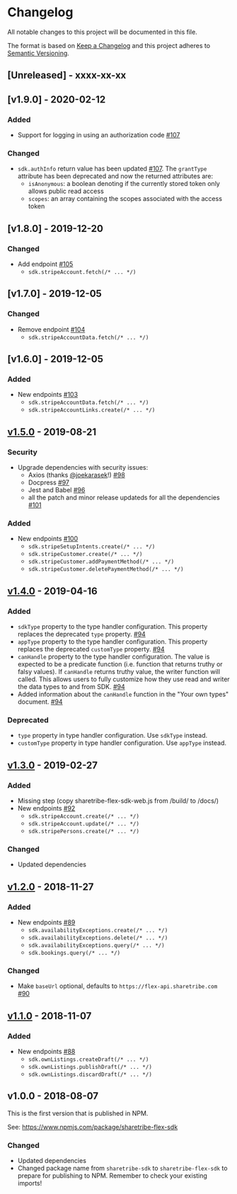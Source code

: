 # Changelog

All notable changes to this project will be documented in this file.

The format is based on [Keep a
Changelog](http://keepachangelog.com/en/1.0.0/) and this project
adheres to [Semantic Versioning](http://semver.org/spec/v2.0.0.html).

## [Unreleased] - xxxx-xx-xx

## [v1.9.0] - 2020-02-12

### Added

- Support for logging in using an authorization code
  [#107](https://github.com/sharetribe/flex-sdk-js/pull/107)

### Changed

- `sdk.authInfo` return value has been updated
   [#107](https://github.com/sharetribe/flex-sdk-js/pull/107). The `grantType`
   attribute has been deprecated and now the returned attributes are:
  - `isAnonymous`: a boolean denoting if the currently stored token only allows
     public read access
  - `scopes`: an array containing the scopes associated with the access token

## [v1.8.0] - 2019-12-20

### Changed

- Add endpoint [#105](https://github.com/sharetribe/flex-sdk-js/pull/105)
  - `sdk.stripeAccount.fetch(/* ... */)`

## [v1.7.0] - 2019-12-05

### Changed

- Remove endpoint [#104](https://github.com/sharetribe/flex-sdk-js/pull/103)
  - `sdk.stripeAccountData.fetch(/* ... */)`

## [v1.6.0] - 2019-12-05

### Added

- New endpoints [#103](https://github.com/sharetribe/flex-sdk-js/pull/103)
  - `sdk.stripeAccountData.fetch(/* ... */)`
  - `sdk.stripeAccountLinks.create(/* ... */)`

## [v1.5.0] - 2019-08-21

### Security

- Upgrade dependencies with security issues:
  - Axios (thanks [@joekarasek](https://github.com/joekarasek)!) [#98](https://github.com/sharetribe/flex-sdk-js/pull/95)
  - Docpress [#97](https://github.com/sharetribe/flex-sdk-js/pull/97)
  - Jest and Babel [#96](https://github.com/sharetribe/flex-sdk-js/pull/96)
  - all the patch and minor release updateds for all the dependencies [#101](https://github.com/sharetribe/flex-sdk-js/pull/101)

### Added

- New endpoints [#100](https://github.com/sharetribe/flex-sdk-js/pull/100)
  - `sdk.stripeSetupIntents.create(/* ... */)`
  - `sdk.stripeCustomer.create(/* ... */)`
  - `sdk.stripeCustomer.addPaymentMethod(/* ... */)`
  - `sdk.stripeCustomer.deletePaymentMethod(/* ... */)`

## [v1.4.0] - 2019-04-16

### Added

- `sdkType` property to the type handler configuration. This property
  replaces the deprecated `type`
  property. [#94](https://github.com/sharetribe/flex-sdk-js/pull/94)
- `appType` property to the type handler configuration. This property
  replaces the deprecated `customType`
  property. [#94](https://github.com/sharetribe/flex-sdk-js/pull/94)
- `canHandle` property to the type handler configuration. The value is
  expected to be a predicate function (i.e. function that returns
  truthy or falsy values). If `canHandle` returns truthy value, the
  writer function will called. This allows users to fully customize
  how they use read and writer the data types to and from
  SDK. [#94](https://github.com/sharetribe/flex-sdk-js/pull/94)
- Added information about the `canHandle` function in the "Your own
  types"
  document. [#94](https://github.com/sharetribe/flex-sdk-js/pull/94)

### Deprecated

- `type` property in type handler configuration. Use `sdkType` instead.
- `customType` property in type handler configuration. Use `appType` instead.

## [v1.3.0] - 2019-02-27

### Added

- Missing step (copy sharetribe-flex-sdk-web.js from /build/ to /docs/)
- New endpoints [#92](https://github.com/sharetribe/flex-sdk-js/pull/92)
  - `sdk.stripeAccount.create(/* ... */)`
  - `sdk.stripeAccount.update(/* ... */)`
  - `sdk.stripePersons.create(/* ... */)`

### Changed

- Updated dependencies

## [v1.2.0] - 2018-11-27

### Added

- New endpoints [#89](https://github.com/sharetribe/flex-sdk-js/pull/89)
  - `sdk.availabilityExceptions.create(/* ... */)`
  - `sdk.availabilityExceptions.delete(/* ... */)`
  - `sdk.availabilityExceptions.query(/* ... */)`
  - `sdk.bookings.query(/* ... */)`

### Changed

- Make `baseUrl` optional, defaults to `https://flex-api.sharetribe.com` [#90](https://github.com/sharetribe/flex-sdk-js/pull/90)

## [v1.1.0] - 2018-11-07

### Added

- New endpoints [#88](https://github.com/sharetribe/flex-sdk-js/pull/88)
  - `sdk.ownListings.createDraft(/* ... */)`
  - `sdk.ownListings.publishDraft(/* ... */)`
  - `sdk.ownListings.discardDraft(/* ... */)`

## v1.0.0 - 2018-08-07

This is the first version that is published in NPM.

See: https://www.npmjs.com/package/sharetribe-flex-sdk

### Changed

- Updated dependencies
- Changed package name from `sharetribe-sdk` to `sharetribe-flex-sdk`
  to prepare for publishing to NPM. Remember to check your existing
  imports!

[v1.5.0]: https://github.com/sharetribe/flex-sdk-js/compare/v1.4.0...v1.5.0
[v1.4.0]: https://github.com/sharetribe/flex-sdk-js/compare/v1.3.0...v1.4.0
[v1.3.0]: https://github.com/sharetribe/flex-sdk-js/compare/v1.2.0...v1.3.0
[v1.2.0]: https://github.com/sharetribe/flex-sdk-js/compare/v1.1.0...v1.2.0
[v1.1.0]: https://github.com/sharetribe/flex-sdk-js/compare/v1.0.0...v1.1.0
